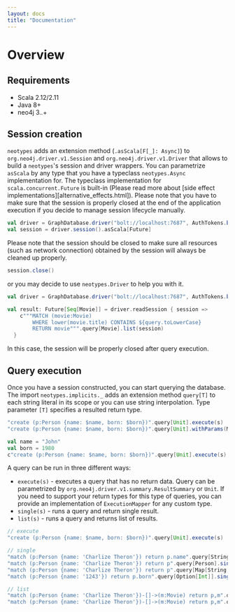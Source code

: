 ```yaml
---
layout: docs
title: "Documentation"
---
```


# Overview

## Requirements

* Scala 2.12/2.11
* Java 8+
* neo4j 3.*.*+

## Session creation

`neotypes` adds an extension method (`.asScala[F[_]: Async]`) to `org.neo4j.driver.v1.Session` and `org.neo4j.driver.v1.Driver` that allows to build a `neotypes`'s session and driver wrappers. You can
parametrize `asScala` by any type that you have a typeclass `neotypes.Async` implementation for. The typeclass implementation for `scala.concurrent.Future` is 
built-in (Please read more about [side effect implementations][alternative_effects.html]). Please note that you have to make sure that the session is properly closed at the end of the application execution if you decide to manage session lifecycle manually.

```scala
val driver = GraphDatabase.driver("bolt://localhost:7687", AuthTokens.basic("neo4j", "****"))
val session = driver.session().asScala[Future]
```

Please note that the session should be closed to make sure all resources (such as network connection) obtained by the session will always be cleaned up properly.

```scala
session.close()
```

or you may decide to use `neotypes.Driver` to help you with it.

```scala
val driver = GraphDatabase.driver("bolt://localhost:7687", AuthTokens.basic("neo4j", "****")).asScala[Future]

val result: Future[Seq[Movie]] = driver.readSession { session =>
    c"""MATCH (movie:Movie)
        WHERE lower(movie.title) CONTAINS ${query.toLowerCase}
        RETURN movie""".query[Movie].list(session)
  }
```
In this case, the session will be properly closed after query execution.

## Query execution

Once you have a session constructed, you can start querying the database. The import `neotypes.implicits._` adds an extension method `query[T]` to each
string literal in its scope or you can use string interpolation. Type parameter `[T]` specifies a resulted return type.

```scala
"create (p:Person {name: $name, born: $born})".query[Unit].execute(s)
"create (p:Person {name: $name, born: $born})".query[Unit].withParams(Map("name" -> "John", "born" -> 1980)).execute(s)

val name = "John"
val born = 1980
c"create (p:Person {name: $name, born: $born})".query[Unit].execute(s) // Query with string interpolation
```
A query can be run in three different ways:
* `execute(s)` - executes a query that has no return data. Query can be parametrized by `org.neo4j.driver.v1.summary.ResultSummary` or `Unit`. If you need to support your return types for this 
type of queries, you can provide an implementation of `ExecutionMapper` for any custom type.
* `single(s)` - runs a query and return single result.
* `list(s)` - runs a query and returns list of results. 

```scala
// execute
"create (p:Person {name: $name, born: $born})".query[Unit].execute(s)

// single
"match (p:Person {name: 'Charlize Theron'}) return p.name".query[String].single(s)
"match (p:Person {name: 'Charlize Theron'}) return p".query[Person].single(s)
"match (p:Person {name: 'Charlize Theron'}) return p".query[Map[String, Value]].single(s)
"match (p:Person {name: '1243'}) return p.born".query[Option[Int]].single(s)

// list
"match (p:Person {name: 'Charlize Theron'})-[]->(m:Movie) return p,m".query[Person :: Movie :: HNil].list(s)
"match (p:Person {name: 'Charlize Theron'})-[]->(m:Movie) return p,m".query[(Person, Movie)].list(s)
```